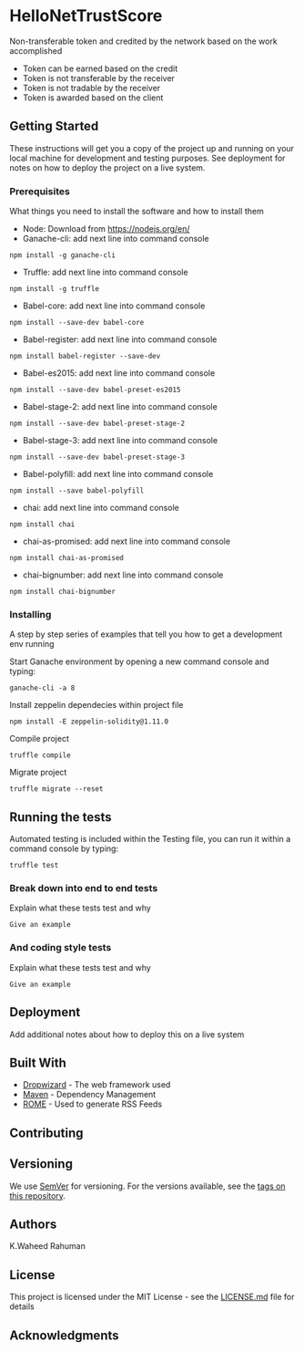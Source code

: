 # HelloNetTrustScore
Non-transferable token and credited by the network based on the work accomplished
* Token can be earned based on the credit
* Token is not transferable by the receiver
* Token is not tradable by the receiver
* Token is awarded based on the client

## Getting Started

These instructions will get you a copy of the project up and running on your local machine for development and testing purposes. See deployment for notes on how to deploy the project on a live system.

### Prerequisites

What things you need to install the software and how to install them

* Node: Download from https://nodejs.org/en/
* Ganache-cli: add next line into command console

```
npm install -g ganache-cli
```

* Truffle: add next line into command console

```
npm install -g truffle 
```

* Babel-core: add next line into command console 

```
npm install --save-dev babel-core
```

* Babel-register: add next line into command console 

```
npm install babel-register --save-dev 
```

* Babel-es2015: add next line into command console

```
npm install --save-dev babel-preset-es2015
```

* Babel-stage-2: add next line into command console

```
npm install --save-dev babel-preset-stage-2
```

* Babel-stage-3: add next line into command console

```
npm install --save-dev babel-preset-stage-3
```

* Babel-polyfill: add next line into command console

```
npm install --save babel-polyfill
```

* chai: add next line into command console

```
npm install chai
```

* chai-as-promised: add next line into command console

```
npm install chai-as-promised
```

* chai-bignumber: add next line into command console

```
npm install chai-bignumber
```

### Installing

A step by step series of examples that tell you how to get a development env running

Start Ganache environment by opening a new command console and typing:

```
ganache-cli -a 8 
```

Install zeppelin dependecies within project file

```
npm install -E zeppelin-solidity@1.11.0
```

Compile project 

```
truffle compile
```

Migrate project

```
truffle migrate --reset 
```


## Running the tests

Automated testing is included within the Testing file, you can run it within a command console by typing:

```
truffle test
```

### Break down into end to end tests

Explain what these tests test and why

```
Give an example
```

### And coding style tests

Explain what these tests test and why

```
Give an example
```

## Deployment

Add additional notes about how to deploy this on a live system

## Built With

* [Dropwizard](http://www.dropwizard.io/1.0.2/docs/) - The web framework used
* [Maven](https://maven.apache.org/) - Dependency Management
* [ROME](https://rometools.github.io/rome/) - Used to generate RSS Feeds

## Contributing



## Versioning

We use [SemVer](http://semver.org/) for versioning. For the versions available, see the [tags on this repository](https://github.com/your/project/tags). 

## Authors
K.Waheed Rahuman


## License

This project is licensed under the MIT License - see the [LICENSE.md](LICENSE.md) file for details

## Acknowledgments


